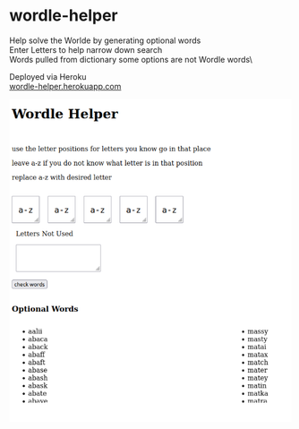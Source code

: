 # wordle-helper

Help solve the Worlde by generating optional words\
Enter Letters to help narrow down search\
Words pulled from dictionary some options are not Wordle words\

Deployed via Heroku\
[wordle-helper.herokuapp.com](http://wordle-hlper.herokuapp.com/)

![Screenshot](screenshot.png)
